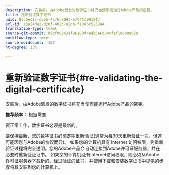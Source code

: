 ```yaml
---
description: 安装后，由Adobe颁发的数字证书将充当使您能运行Adobe产品的密钥。
title: 重新验证数字证书
uuid: 8cc6ec17-c565-4276-809a-a7c4fc9919f7
exl-id: a5a24da2-d28f-402c-82db-f1046c525244
translation-type: tm+mt
source-git-commit: d9df90242ef96188f4e4b5e6d04cfef196b0a628
workflow-type: tm+mt
source-wordcount: '152'
ht-degree: 13%

---
```


# 重新验证数字证书{#re-validating-the-digital-certificate}

安装后，由Adobe颁发的数字证书将充当使您能运行Adobe产品的密钥。

**推荐频率：** 根据需要

要正常工作，数字证书必须是最新的。

要保持最新，您的数字证书必须定期重新验证(通常为每30天重新验证一次，但这可能因您与Adobe的协议而异)。 如果您的计算机具有 Internet 访问权限，则重新验证过程将完全透明。您的Adobe产品会自动连接到Adobe许可证服务器，并在必要时重新验证证书。 如果您的计算机没有Internet访问权限，则必须从Adobe许可证服务器下载新的、经过验证的证书，并使用[下载和安装数字证书](../../../home/c-inst-svr/c-install-ins-svr/t-install-proc-inst-svr-dpu/c-dnld-dgtl-cert/c-dnld-dgtl-cert.md#concept-4f79c240492f4e52b6375b4b3bbefa17)中提供的步骤将其安装到您的计算机上。
